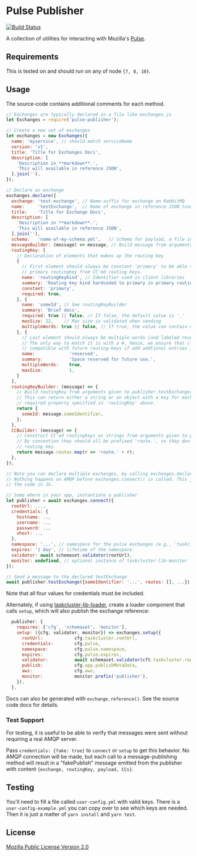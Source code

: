 # Pulse Publisher

[![Build Status](https://travis-ci.org/taskcluster/pulse-publisher.svg?branch=master)](https://travis-ci.org/taskcluster/pulse-publisher)

A collection of utilities for interacting with Mozilla's [Pulse](https://pulseguardian.mozilla.org/).

## Requirements

This is tested on and should run on any of node `{7, 8, 10}`.

## Usage
The source-code contains additional comments for each method.

```js
// Exchanges are typically declared in a file like exchanges.js
let Exchanges = require('pulse-publisher');

// Create a new set of exchanges
let exchanges = new Exchanges({
  name: 'myservice', // should match serviceName
  version: 'v1',
  title: 'Title for Exchanges Docs',
  description: [
    'Description in **markdown**.',
    'This will available in reference JSON',
  ].join(''),
});

// Declare an exchange
exchanges.declare({
  exchange: 'test-exchange', // Name-suffix for exchange on RabbitMQ
  name:     'testExchange',  // Name of exchange in reference JSON (used client libraries)
  title:    'Title for Exchange Docs',
  description: [
    'Description in **markdown**.',
    'This will available in reference JSON',
  ].join(''),
  schema:   'name-of-my-schema.yml',   // Schema for payload, a file in `schemas/<version>`
  messageBuilder: (message) => message, // Build message from arguments given to publisher.testExchange(...)
  routingKey: [
    // Declaration of elements that makes up the routing key
    {
      // First element should always be constant 'primary' to be able to identify
      // primary routingkey from CC'ed routing keys.
      name: 'routingKeyKind', // Identifier used in client libraries
      summary: 'Routing key kind hardcoded to primary in primary routing-key',
      constant: 'primary',
      required: true,
    }, {
      name: 'someId', // See routingKeyBuilder
      summary: 'Brief docs',
      required: true || false, // If false, the default value is '_'
      maxSize: 22,    // Max size is validated when sending
      multipleWords: true || false, // If true, the value can contain dots '.'
    }, {
      // Last element should always be multiple words (and labeled reserved)
      // The only way to match it is with a #, hence, we ensure that clients are
      // compatible with future routing-keys if add addtional entries in the future.
      name:             'reserved',
      summary:          'Space reserved for future use.',
      multipleWords:    true,
      maxSize:          1,
    }
  ],
  routingKeyBuilder: (message) => {
    // Build routingKey from arguments given to publisher.testExchange(...)
    // This can return either a string or an object with a key for each
    // required property specified in 'routingKey' above.
    return {
      someId: message.someIdentifier,
    };
  },
  CCBuilder: (message) => {
    // Construct CC'ed routingkeys as strings from arguments given to publisher.testExchanges(...)
    // By convention they should all be prefixed 'route.', so they don't interfer with the primary
    // routing key.
    return message.routes.map(r => 'route.' + r);
  },
});

// Note you can declare multiple exchanges, by calling exchanges.declare again.
// Nothing happens on AMQP before exchanges.connect() is called. This just declares
// the code in JS.

// Some where in your app, instantiate a publisher
let publisher = await exchanges.connect({
  rootUrl: ...,
  credentials: {
    hostname: ..,
    username: ..,
    password: ..,
    vhost: ..,
  },
  namespace: '...', // namespace for the pulse exchanges (e.g., `taskcluster-glurble`)
  expires: '1 day', // lifetime of the namespace
  validator: await schemaset.validator(rootUrl),
  monitor: undefined, // optional instance of taskcluster-lib-monitor
});

// Send a message to the declared testExchange
await publisher.testExchange({someIdentifier: '...', routes: [], ...});
```

Note that all four values for credentials must be included.

Alternately, if using
[taskcluster-lib-loader](https://github.com/taskcluster/taskcluster-lib-loader/pull/17/files),
create a loader component that calls `setup`, which will also publish the exchange reference:

```js
  publisher: {
    requires: ['cfg', 'schemaset', 'monitor'],
    setup: ({cfg, validator, monitor}) => exchanges.setup({
      rootUrl:            cfg.taskcluster.rootUrl,
      credentials:        cfg.pulse,
      namespace:          cfg.pulse.namespace,
      expires:            cfg.pulse.expires,
      validator:          await schemaset.validator(cft.taskcluster.rootUrl),
      publish:            cfg.app.publishMetaData,
      aws:                cfg.aws,
      monitor:            monitor.prefix('publisher'),
    }),
  },
```

Docs can also be generated with `exchange.reference()`. See the source code docs for details.

### Test Support

For testing, it is useful to be able to verify that messages were sent without
requiring a real AMQP server.

Pass `credentials: {fake: true}` to `connect` or `setup` to get this behavior.
No AMQP connection will be made, but each call to a message-publishing method
will result in a "fakePublish" message emitted from the publisher with content
`{exchange, routingKey, payload, CCs}`.

## Testing
You'll need to fill a file called `user-config.yml` with valid keys. There is a `user-config-example.yml` you can copy over to see which keys are needed. Then it is just a matter of `yarn install` and `yarn test`.

## License
[Mozilla Public License Version 2.0](https://github.com/taskcluster/pulse-publisher/blob/master/LICENSE)
